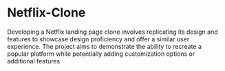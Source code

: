 # Netflix-Clone
Developing a Netflix landing page clone involves replicating its design and features to showcase design proficiency and offer a similar user experience. The project aims to demonstrate the ability to recreate a popular platform while potentially adding customization options or additional features
